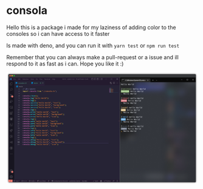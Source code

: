 # consola
Hello this is a package i made for my laziness of adding color to the consoles so i can have access to it faster

Is made with deno, and you can run it with `yarn test` or `npm run test`

Remember that you can always make a pull-request or a issue and ill respond to it as fast as i can.
Hope you like it :)

![demo.](./demo.png)